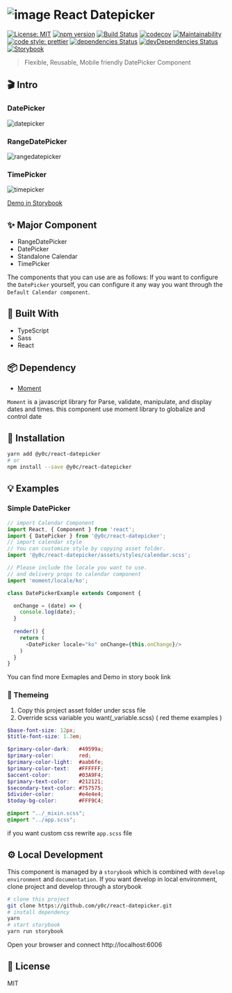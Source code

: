 <p align="justify">

# ![image](https://user-images.githubusercontent.com/2585676/51196670-fd492800-1932-11e9-932e-30920312460e.png) React Datepicker

</p>


<p align="justify">

[![License: MIT](https://img.shields.io/badge/License-MIT-green.svg)](https://opensource.org/licenses/MIT) [![npm version](https://badge.fury.io/js/%40y0c%2Freact-datepicker.svg)](https://badge.fury.io/js/%40y0c%2Freact-datepicker) 
[![Build Status](https://travis-ci.com/y0c/react-datepicker.svg?branch=master)](https://travis-ci.com/y0c/react-datepicker)
[![codecov](https://codecov.io/gh/y0c/react-datepicker/branch/master/graph/badge.svg)](https://codecov.io/gh/y0c/react-datepicker)
[![Maintainability](https://api.codeclimate.com/v1/badges/e2a0ba59adb7412eae87/maintainability)](https://codeclimate.com/github/y0c/react-datepicker/maintainability)
[![code style: prettier](https://img.shields.io/badge/code_style-prettier-ff69b4.svg?style=flat-square)](https://github.com/prettier/prettier)
[![dependencies Status](https://david-dm.org/y0c/react-datepicker/status.svg)](https://david-dm.org/y0c/react-datepicker)
[![devDependencies Status](https://david-dm.org/y0c/react-datepicker/dev-status.svg)](https://david-dm.org/y0c/react-datepicker?type=dev)
[![Storybook](https://github.com/storybooks/brand/blob/master/badges/storybook.svg)](https://y0c.github.io/react-datepicker)

</p>

> Flexible, Reusable, Mobile friendly DatePicker Component 

## 🎬 Intro 

### DatePicker

![datepicker](https://user-images.githubusercontent.com/2585676/52909193-a8992400-32c7-11e9-9266-7735c0e6e705.gif)

### RangeDatePicker 

![rangedatepicker](https://user-images.githubusercontent.com/2585676/52909117-d7ae9600-32c5-11e9-902a-4df671e82611.gif)

### TimePicker

![timepicker](https://user-images.githubusercontent.com/2585676/52909206-fd3c9f00-32c7-11e9-983e-94594c9847f4.gif)

[Demo in Storybook](https://y0c.github.io/react-datepicker)

## ✨ Major Component 

* RangeDatePicker
* DatePicker
* Standalone Calendar
* TimePicker

The components that you can use are as follows: If you want to configure the `DatePicker` yourself, you can configure it any way you want through the `Default Calendar component`.

## 🔧 Built With

* TypeScript
* Sass
* React

## 📦 Dependency 

* [Moment](https://momentjs.com)

`Moment` is a javascript library for Parse, validate, manipulate, and display dates and times. this component use moment library to globalize and control date

## 📲 Installation 

```sh
yarn add @y0c/react-datepicker
# or 
npm install --save @y0c/react-datepicker
```

## 💡 Examples 

### Simple DatePicker 

```javascript
// import Calendar Component 
import React, { Component } from 'react';
import { DatePicker } from '@y0c/react-datepicker';
// import calendar style 
// You can customize style by copying asset folder.
import '@y0c/react-datepicker/assets/styles/calendar.scss';

// Please include the locale you want to use.
// and delivery props to calendar component 
import 'moment/locale/ko';

class DatePickerExample extends Component {

  onChange = (date) => {
    console.log(date);
  }
  
  render() {
    return (
      <DatePicker locale="ko" onChange={this.onChange}/>
    )
  }
}
```
You can find more Exmaples and Demo in story book link

### 🎨 Themeing

1. Copy this project asset folder under scss file
2. Override scss variable you want(_variable.scss) 
( red theme examples )

```scss
$base-font-size: 12px;
$title-font-size: 1.3em;

$primary-color-dark:   #49599a;
$primary-color:        red;
$primary-color-light:  #aab6fe;
$primary-color-text:   #FFFFFF;
$accent-color:         #03A9F4;
$primary-text-color:   #212121;
$secondary-text-color: #757575;
$divider-color:        #e4e4e4;
$today-bg-color:       #FFF9C4;

@import "../_mixin.scss";
@import "../app.scss";

```
if you want custom css rewrite `app.scss` file 


## ⚙️ Local Development

This component is managed by a `storybook` which is combined with `develop environment` and `documentation`. If you want develop in local environment, clone project and develop through a storybook

```sh
# clone this project
git clone https://github.com/y0c/react-datepicker.git
# install dependency
yarn
# start storybook 
yarn run storybook
```
Open your browser and connect http://localhost:6006


## 📝 License 
MIT

